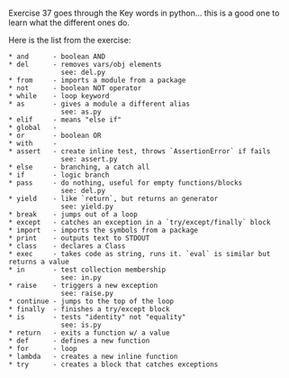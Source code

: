 Exercise 37 goes through the Key words in python... this
is a good one to learn what the different ones do. 

Here is the list from the exercise: 

    * and      - boolean AND
    * del      - removes vars/obj elements
                 see: del.py
    * from     - imports a module from a package
    * not      - boolean NOT operator
    * while    - loop keyword
    * as       - gives a module a different alias
                 see: as.py
    * elif     - means "else if"
    * global   -
    * or       - boolean OR
    * with     -
    * assert   - create inline test, throws `AssertionError` if fails
                 see: assert.py
    * else     - branching, a catch all
    * if       - logic branch
    * pass     - do nothing, useful for empty functions/blocks
                 see: del.py
    * yield    - like `return`, but returns an generator
                 see: yield.py
    * break    - jumps out of a loop
    * except   - catches an exception in a `try/except/finally` block
    * import   - imports the symbols from a package
    * print    - outputs text to STDOUT
    * class    - declares a Class
    * exec     - takes code as string, runs it. `eval` is similar but returns a value
    * in       - test collection membership
                 see: in.py
    * raise    - triggers a new exception
                 see: raise.py
    * continue - jumps to the top of the loop
    * finally  - finishes a try/except block
    * is       - tests "identity" not "equality"
                 see: is.py
    * return   - exits a function w/ a value
    * def      - defines a new function
    * for      - loop
    * lambda   - creates a new inline function
    * try      - creates a block that catches exceptions
